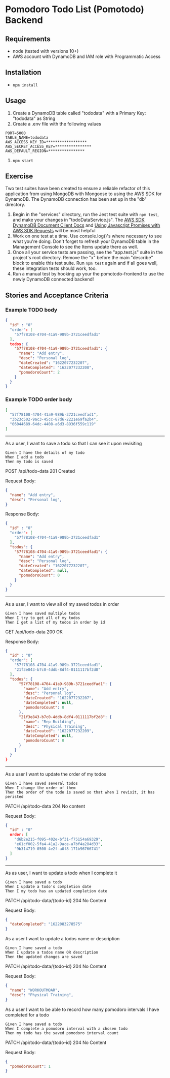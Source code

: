 # Pomodoro Todo List (Pomotodo) Backend

## Requirements
- node (tested with versions 10+)
- AWS account with DynamoDB and IAM role with Programmatic Access

## Installation
- `npm install`

## Usage
1. Create a DynamoDB table called "tododata" with a Primary Key: "tododata" as String
1. Create a .env file with the following values
  ```
  PORT=5000
  TABLE_NAME=tododata
  AWS_ACCESS_KEY_ID=******************
  AWS_SECRET_ACCESS_KEY=****************
  AWS_DEFAULT_REGION=****************
  ```
1. `npm start`

## Exercise
Two test suites have been created to ensure a reliable refactor of this application from using MongoDB with Mongoose to using the AWS SDK for DynamoDB. The DynamoDB connection has been set up in the "db" directory. 
1. Begin in the "services" directory, run the Jest test suite with `npm test`, and make your changes in "todoDataService.js". The [AWS SDK DynamoDB Document Client Docs](https://docs.aws.amazon.com/AWSJavaScriptSDK/latest/AWS/DynamoDB/DocumentClient.html) and [Using Javascript Promises with AWS SDK Requests](https://docs.aws.amazon.com/sdk-for-javascript/v2/developer-guide/using-promises.html) will be most helpful
1. Work on one test at a time. Use console.log()'s where necessary to see what you're doing. Don't forget to refresh your DynamoDB table in the Management Console to see the Items update there as well.
1. Once all your service tests are passing, see the "app.test.js" suite in the project's root directory. Remove the "x" before the main "describe" block to enable this test suite. Run `npm test` again and if all goes well, these integration tests should work, too. 
1. Run a manual test by hooking up your the pomotodo-frontend to use the newly DynamoDB connected backend! 

## Stories and Acceptance Criteria
### Example TODO body

```json
{
  "id" : "0"
  "order": [
    "57f78108-4704-41a9-989b-3721ceedfad1"
  ],
  todos: {
    "57f78108-4704-41a9-989b-3721ceedfad1": {
      "name": "Add entry",
      "desc": "Personal log",
      "dateCreated": "1622077232207",
      "dateCompleted": "1622077232208",
      "pomodoroCount": 2
    }
  }
}
```

### Example TODO order body

```json
[
  "57f78108-4704-41a9-989b-3721ceedfad1",
  "3b23c502-9ac3-45cc-87d6-2221e69fa2b4",
  "06044689-64dc-4408-a6d3-8936f559c119"
]
```

---

As a user, I want to save a todo so that I can see it upon revisiting

    Given I have the details of my todo
    When I add a todo
    Then my todo is saved

POST /api/todo-data
201 Created

Request Body:

```json
{
  "name": "Add entry",
  "desc": "Personal log",
}
```

Response Body:

```json
{
  "id" : "0"
  "order": [
    "57f78108-4704-41a9-989b-3721ceedfad1"
  ],
  "todos": {
    "57f78108-4704-41a9-989b-3721ceedfad1": {
      "name": "Add entry",
      "desc": "Personal log",
      "dateCreated": "1622077232207",
      "dateCompleted": null,
      "pomodoroCount": 0
    }
  }
}
```

---

As a user, I want to view all of my saved todos in order

    Given I have saved multiple todos
    When I try to get all of my todos
    Then I get a list of my todos in order by id

GET /api/todo-data
200 OK

Response Body:
```json
{
  "id" : "0"
  "order": [
    "57f78108-4704-41a9-989b-3721ceedfad1",
    "21f3e843-b7c0-4ddb-8df4-0111117bf2d8"
  ],
  "todos": {
      "57f78108-4704-41a9-989b-3721ceedfad1": {
        "name": "Add entry",
        "desc": "Personal log",
        "dateCreated": "1622077232207",
        "dateCompleted": null,
        "pomodoroCount": 0
      },
      "21f3e843-b7c0-4ddb-8df4-0111117bf2d8": {
        "name": "Rep Building",
        "desc": "Physical Training",
        "dateCreated": "1622077232209",
        "dateCompleted": null,
        "pomodoroCount": 0
      }
    }
  }
}
```
---
As a user I want to update the order of my todos

    Given I have saved several todos
    When I change the order of them
    Then the order of the todo is saved so that when I revisit, it has peristed

PATCH /api/todo-data
204 No content

Request Body: 
```json
{
  "id" : "0"
  order: [
    "d6b2e215-f095-402e-bf31-f75154a69329",
    "e61cf002-5fa4-41a2-9ace-a7bf4a284d33",
    "9b314719-0500-4e2f-a0f8-171b96766741"
  ]
}
```
---

As as user, I want to update a todo when I complete it

    Given I have saved a todo
    When I update a todo's completion date
    Then I my todo has an updated completion date

PATCH /api/todo-data/{todo-id}
204 No Content


Request Body:
```json
{
  "dateCompleted": "1622083278575"
}
```
As a user I want to update a todos name or description

    Given I have saved a todo
    When I update a todos name OR description
    Then the updated changes are saved

PATCH /api/todo-data/{todo-id}
204 No Content


Request Body:
```json
{
  "name": "WORKOUTMOAR",
  "desc": "Physical Training",
}
```


As a user I want to be able to record how many pomodoro intervals I have completed for a todo

    Given I have saved a todo
    When I complete a pomodoro interval with a chosen todo
    Then my todo has the saved pomodoro interval count

PATCH /api/todo-data/{todo-id}
204 No Content


Request Body:
```json
{
  "pomodoroCount": 1
}
```